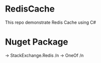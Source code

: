 # RedisCache
This repo demonstrate Redis Cache using C#
# Nuget Package
-> StackExchange.Redis /n
-> OneOf /n
